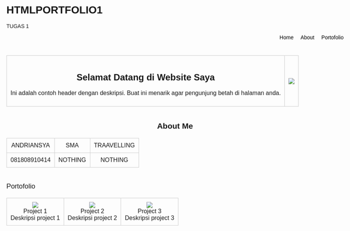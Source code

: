 # HTMLPORTFOLIO1
TUGAS 1
<!DOCTYPE html>
<html lang="id">
<head>
  <meta charset="UTF-8">
  <title>Website Saya</title>
  <style>
    body {
      font-family: Arial, sans-serif;
      max-width: 900px;
      margin: auto;
      padding: 20px;
    }
    header, section {
      margin-bottom: 40px;
    }
    nav {
      text-align: right;
    }
    nav a {
      margin-left: 15px;
      text-decoration: none;
      color: black;
    }
    table {
      width: 100%;
      border-collapse: collapse;
      margin-top: 20px;
    }
    td, th {
      border: 1px solid #ccc;
      padding: 10px;
      text-align: center;
    }
    .aboutme-title {
      text-align: center;
      font-weight: bold;
      font-size: 1.5em;
    }
    .portfolio-title {
      font-size: 1.3em;
      margin-top: 30px;
      margin-bottom: 10px;
    }
  </style>
</head>
<body>

  <!-- Section 1: Menu -->
  <header>
    <nav>
      <a href="#">Home</a>
      <a href="#">About</a>
      <a href="#">Portofolio</a>
    </nav>
  </header>

  <!-- Section 2: Judul kiri, gambar kanan -->
  <section>
    <table>
      <tr>
        <td>
          <h2>Selamat Datang di Website Saya</h2>
          <p>Ini adalah contoh header dengan deskripsi. Buat ini menarik agar pengunjung betah di halaman anda.</p>
        </td>
        <td>
          <img src=https://th.bing.com/th/id/OIP.w0qWHQQkOu96YLuetR2VGQHaE8?w=239&h=188&c=7&r=0&o=5&cb=iwc1&pid=1.7>
        </td>
      </tr>
    </table>
  </section>

  <!-- Section 3: Biodata -->
  <section>
    <div class="aboutme-title">About Me</div>
    <table>
      <tr>
        <td>ANDRIANSYA</td>
        <td>SMA</td>
        <td>TRAAVELLING</td>
      </tr>
      <tr>
        <td>081808910414</td>
        <td>NOTHING</td>
        <td>NOTHING</td>
      </tr>
    </table>
  </section>

  <!-- Section 4: Portofolio -->
  <section>
    <div class="portfolio-title">Portofolio</div>
    <table>
      <tr>
        <td>
          <img src="https://th.bing.com/th/id/OIP.w0qWHQQkOu96YLuetR2VGQHaE8?w=239&h=188&c=7&r=0&o=5&cb=iwc1&pid=1.7"><br>
          Project 1<br>Deskripsi project 1
        </td>
        <td>
          <img src=https://th.bing.com/th/id/OIP.w0qWHQQkOu96YLuetR2VGQHaE8?w=239&h=188&c=7&r=0&o=5&cb=iwc1&pid=1.7"><br>
          Project 2<br>Deskripsi project 2
        </td>
        <td>
          <img src=https://th.bing.com/th/id/OIP.w0qWHQQkOu96YLuetR2VGQHaE8?w=239&h=188&c=7&r=0&o=5&cb=iwc1&pid=1.7><br>
          Project 3<br>Deskripsi project 3
        </td>
      </tr>
    </table>
  </section>

</body>
</html>
